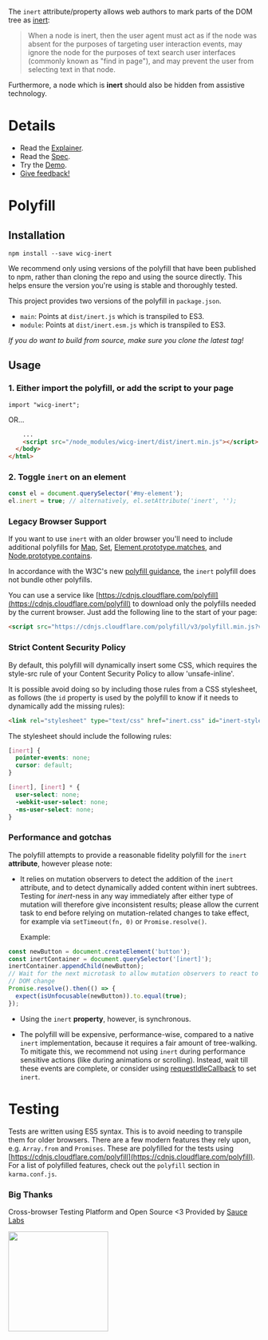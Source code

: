 The `inert` attribute/property allows web authors to mark parts of the DOM tree
as [inert](https://html.spec.whatwg.org/multipage/interaction.html#inert):

> When a node is inert, then the user agent must act as if the node was absent
> for the purposes of targeting user interaction events, may ignore the node for
> the purposes of text search user interfaces (commonly known as "find in
> page"), and may prevent the user from selecting text in that node.

Furthermore, a node which is **inert** should also be hidden from assistive
technology.

# Details

- Read the [Explainer](explainer.md).
- Read the [Spec](https://whatpr.org/html/4288/interaction.html#the-inert-attribute).
- Try the [Demo](https://wicg.github.io/inert/demo/).
- [Give feedback!](https://github.com/WICG/inert/issues)

# Polyfill

## Installation

`npm install --save wicg-inert`

We recommend only using versions of the polyfill that have been published to
npm, rather than cloning the repo and using the source directly. This helps
ensure the version you're using is stable and thoroughly tested.

This project provides two versions of the polyfill in `package.json`.

- `main`: Points at `dist/inert.js` which is transpiled to ES3.
- `module`: Points at `dist/inert.esm.js` which is transpiled to ES3.

_If you do want to build from source, make sure you clone the latest tag!_

## Usage

### 1. Either import the polyfill, or add the script to your page

```
import "wicg-inert";
```

OR…

```html
    ...
    <script src="/node_modules/wicg-inert/dist/inert.min.js"></script>
  </body>
</html>
```

### 2. Toggle `inert` on an element

```js
const el = document.querySelector('#my-element');
el.inert = true; // alternatively, el.setAttribute('inert', '');
```

### Legacy Browser Support

If you want to use `inert` with an older browser you'll need to include
additional polyfills for
[Map](https://developer.mozilla.org/en-US/docs/Web/JavaScript/Reference/Global_Objects/Map),
[Set](https://developer.mozilla.org/en-US/docs/Web/JavaScript/Reference/Global_Objects/Set),
[Element.prototype.matches](https://developer.mozilla.org/en-US/docs/Web/API/Element/matches),
and [Node.prototype.contains](https://developer.mozilla.org/en-US/docs/Web/API/Node/contains).

In accordance with the W3C's new [polyfill
guidance](https://www.w3.org/2001/tag/doc/polyfills/#don-t-serve-unnecessary-polyfills),
the `inert` polyfill does not bundle other polyfills.

You can use a service like [https://cdnjs.cloudflare.com/polyfill](https://cdnjs.cloudflare.com/polyfill)
to download only the polyfills needed by the current browser. Just add the
following line to the start of your page:

```html
<script src="https://cdnjs.cloudflare.com/polyfill/v3/polyfill.min.js?version=4.8.0&features=Map%2CSet%2CElement.prototype.matches%2CNode.prototype.contains"></script>
```

### Strict Content Security Policy

By default, this polyfill will dynamically insert some CSS, which requires the
style-src rule of your Content Security Policy to allow 'unsafe-inline'.

It is possible avoid doing so by including those rules from a CSS stylesheet, as
follows (the `id` property is used by the polyfill to know if it needs to
dynamically add the missing rules):

```html
<link rel="stylesheet" type="text/css" href="inert.css" id="inert-style" />
```

The stylesheet should include the following rules:

```css
[inert] {
  pointer-events: none;
  cursor: default;
}

[inert], [inert] * {
  user-select: none;
  -webkit-user-select: none;
  -ms-user-select: none;
}
```

### Performance and gotchas

The polyfill attempts to provide a reasonable fidelity polyfill for the `inert`
**attribute**, however please note:

- It relies on mutation observers to detect the addition of the `inert`
  attribute, and to detect dynamically added content within inert subtrees.
  Testing for _inert_-ness in any way immediately after either type of mutation
  will therefore give inconsistent results; please allow the current task to end
  before relying on mutation-related changes to take effect, for example via
  `setTimeout(fn, 0)` or `Promise.resolve()`.

  Example:
```js
const newButton = document.createElement('button');
const inertContainer = document.querySelector('[inert]');
inertContainer.appendChild(newButton);
// Wait for the next microtask to allow mutation observers to react to the
// DOM change
Promise.resolve().then(() => {
  expect(isUnfocusable(newButton)).to.equal(true);
});
```
- Using the `inert` **property**, however, is synchronous.

- The polyfill will be expensive, performance-wise, compared to a native `inert`
  implementation, because it requires a fair amount of tree-walking. To mitigate
  this, we recommend not using `inert` during performance sensitive actions
  (like during animations or scrolling). Instead, wait till these events are
  complete, or consider using
  [requestIdleCallback](https://developer.mozilla.org/en-US/docs/Web/API/Window/requestIdleCallback)
  to set `inert`.

# Testing

Tests are written using ES5 syntax. This is to avoid needing to transpile them
for older browsers. There are a few modern features they rely upon, e.g.
`Array.from` and `Promises`. These are polyfilled for the tests using
[https://cdnjs.cloudflare.com/polyfill](https://cdnjs.cloudflare.com/polyfill). For a list of polyfilled features, check out
the `polyfill` section in `karma.conf.js`.

### Big Thanks

Cross-browser Testing Platform and Open Source <3 Provided by [Sauce Labs][homepage]

<a href="https://saucelabs.com"><img src="https://i.imgur.com/f2cK9ZQ.jpg" width="200"></a>

[homepage]: https://saucelabs.com

